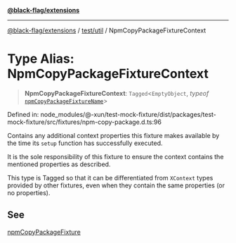 [**@black-flag/extensions**](../../../README.md)

***

[@black-flag/extensions](../../../README.md) / [test/util](../README.md) / NpmCopyPackageFixtureContext

# Type Alias: NpmCopyPackageFixtureContext

> **NpmCopyPackageFixtureContext**: `Tagged`\<`EmptyObject`, *typeof* [`npmCopyPackageFixtureName`](../variables/npmCopyPackageFixtureName.md)\>

Defined in: node\_modules/@-xun/test-mock-fixture/dist/packages/test-mock-fixture/src/fixtures/npm-copy-package.d.ts:96

Contains any additional context properties this fixture makes available by
the time its `setup` function has successfully executed.

It is the sole responsibility of this fixture to ensure the context contains
the mentioned properties as described.

This type is Tagged so that it can be differentiated from `XContext`
types provided by other fixtures, even when they contain the same properties
(or no properties).

## See

[npmCopyPackageFixture](../functions/npmCopyPackageFixture.md)
